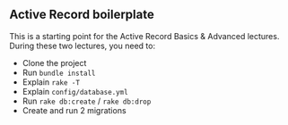 ## Active Record boilerplate

This is a starting point for the Active Record Basics & Advanced lectures. During these two lectures, you need to:

- Clone the project
- Run `bundle install`
- Explain `rake -T`
- Explain `config/database.yml`
- Run `rake db:create` / `rake db:drop`
- Create and run 2 migrations

